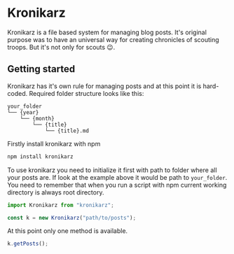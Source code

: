 # Kronikarz

Kronikarz is a file based system for managing blog posts. It's original purpose was to have an universal way for creating chronicles of scouting troops. But it's not only for scouts 😉.

## Getting started

Kronikarz has it's own rule for managing posts and at this point it is hard-coded. Required folder structure looks like this:

```
your_folder
└── {year}
    └── {month}
        └── {title}
            └── {title}.md
```

Firstly install kronikarz with npm

```bash
npm install kronikarz
```

To use kronikarz you need to initialize it first with path to folder where all your posts are. If look at the example above it would be path to `your_folder`. You need to remember that when you run a script with npm current working directory is always root directory.

```js
import Kronikarz from "kronikarz";

const k = new Kronikarz("path/to/posts");
```

At this point only one method is available.

```js
k.getPosts();
```
